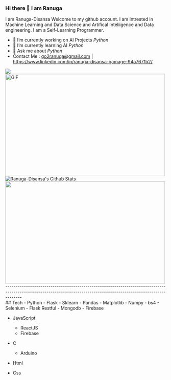 ### Hi there 👋 I am Ranuga
I am Ranuga-Disansa Welcome to my github account.
I am Intrested in Machine Learning and Data Science and Artifical Inteliigence and Data engineering.
I am a Self-Learning Programmer.
- 🔭 I’m currently working on AI Projects *Python*
- 🌱 I’m currently learning AI *Python*
- 💬 Ask me about *Python*
- Contact Me : go2ranuga@gmail.com | https://www.linkedin.com/in/ranuga-disansa-gamage-94a7671b2/
<img align="center" src="https://github-readme-stats.vercel.app/api/top-langs/?username=Programmer-RD" />
<img align="center" alt="GIF" src="https://github.com/abhisheknaiidu/abhisheknaiidu/blob/master/code.gif?raw=true" width="500" height="320" />
<img align="center" src="https://github-readme-stats.vercel.app/api?username=Programmer-RD&show_icons=true&hide_border=true" alt="Ranuga-Disansa's Github Stats">
<img align="center" src="https://media.tenor.com/images/4706603d96f302497a3174eb49a766e7/tenor.gif" width="500" height="320">
<br>
--------------------------------------------------------------------------------------------------------------------------------------------------------------------
<br>
## Tech
- Python
  - Flask
  - Sklearn
  - Pandas
  - Matplotlib
  - Numpy
  - bs4
  - Selenium
  - Flask Restful
  - Mongodb
  - Firebase

- JavaScript
  - ReactJS
  - Firebase
 
- C
  - Arduino

- Html

- Css

